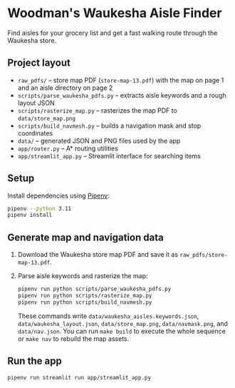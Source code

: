 # Woodman's Waukesha Aisle Finder

Find aisles for your grocery list and get a fast walking route through the Waukesha store.

## Project layout

- `raw_pdfs/` – store map PDF (`store-map-13.pdf`) with the map on page 1 and an aisle directory on page 2
- `scripts/parse_waukesha_pdfs.py` – extracts aisle keywords and a rough layout JSON
- `scripts/rasterize_map.py` – rasterizes the map PDF to `data/store_map.png`
- `scripts/build_navmesh.py` – builds a navigation mask and stop coordinates
- `data/` – generated JSON and PNG files used by the app
- `app/router.py` – A* routing utilities
- `app/streamlit_app.py` – Streamlit interface for searching items

## Setup

Install dependencies using [Pipenv](https://pipenv.pypa.io/):

```bash
pipenv --python 3.11
pipenv install
```

## Generate map and navigation data

1. Download the Waukesha store map PDF and save it as `raw_pdfs/store-map-13.pdf`.
2. Parse aisle keywords and rasterize the map:

   ```bash
   pipenv run python scripts/parse_waukesha_pdfs.py
   pipenv run python scripts/rasterize_map.py
   pipenv run python scripts/build_navmesh.py
   ```

   These commands write `data/waukesha_aisles.keywords.json`, `data/waukesha_layout.json`,
   `data/store_map.png`, `data/navmask.png`, and `data/nav.json`.
   You can run `make build` to execute the whole sequence or `make nav` to rebuild the map assets.

## Run the app

```bash
pipenv run streamlit run app/streamlit_app.py
```

